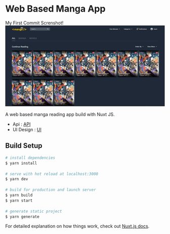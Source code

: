 # Web Based Manga App

My First Commit Screnshot!
![Screnshot](first_commit.jpg)

A web based manga reading app build with Nuxt JS.

- Api : [API](https://github.com/febryardiansyah/manga-api) 
- UI Design : [UI](https://www.behance.net/gallery/105843153/Bastiat-Mangas-Website-Ui-Design)


## Build Setup

```bash
# install dependencies
$ yarn install

# serve with hot reload at localhost:3000
$ yarn dev

# build for production and launch server
$ yarn build
$ yarn start

# generate static project
$ yarn generate
```

For detailed explanation on how things work, check out [Nuxt.js docs](https://nuxtjs.org).
